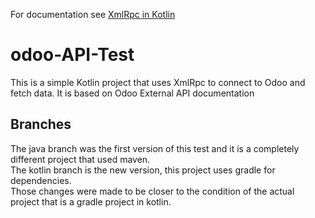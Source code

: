 For documentation see [XmlRpc in Kotlin](https://www.notion.so/gianad/XmlRpc-in-Kotlin-84736aca137f4839a9f6cbc050ea9cf6?pvs=4)

# odoo-API-Test
This is a simple Kotlin project that uses XmlRpc to connect to Odoo and fetch data. It is based on Odoo External API documentation

## Branches  
The java branch was the first version of this test and it is a completely different project that used maven.  
The kotlin branch is the new version, this project uses gradle for dependencies.  
Those changes were made to be closer to the condition of the actual project that is a gradle project in kotlin.
